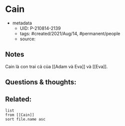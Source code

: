 # Cain

- metadata
	- UID: P-210814-2139
	- tags: #created/2021/Aug/14, #permanent/people 
	- source: 

## Notes
Cain là con trai cả của [[Adam và Eva]] và [[Eva]]. 

## Questions & thoughts:

## Related:
```dataview
list
from [[Cain]]
sort file.name asc
```
